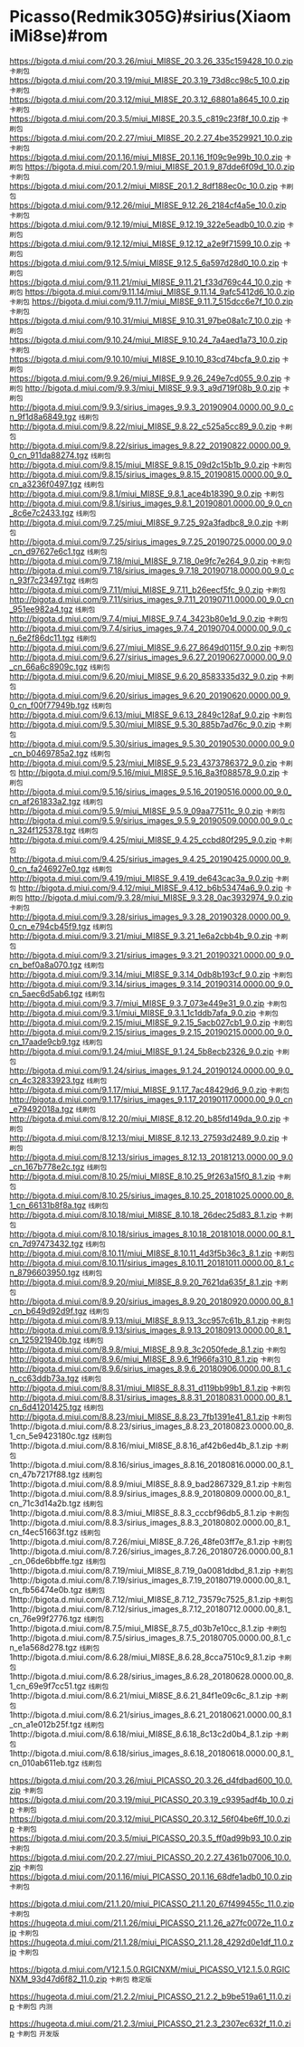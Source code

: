 # Picasso(Redmik305G)#sirius(XiaomiMi8se)#rom

  https://bigota.d.miui.com/20.3.26/miui_MI8SE_20.3.26_335c159428_10.0.zip `卡刷包` 
  https://bigota.d.miui.com/20.3.19/miui_MI8SE_20.3.19_73d8cc98c5_10.0.zip `卡刷包` 
  https://bigota.d.miui.com/20.3.12/miui_MI8SE_20.3.12_68801a8645_10.0.zip `卡刷包` 
  https://bigota.d.miui.com/20.3.5/miui_MI8SE_20.3.5_c819c23f8f_10.0.zip `卡刷包` 
  https://bigota.d.miui.com/20.2.27/miui_MI8SE_20.2.27_4be3529921_10.0.zip `卡刷包` 
  https://bigota.d.miui.com/20.1.16/miui_MI8SE_20.1.16_1f09c9e99b_10.0.zip `卡刷包` 
  https://bigota.d.miui.com/20.1.9/miui_MI8SE_20.1.9_87dde6f09d_10.0.zip `卡刷包` 
  https://bigota.d.miui.com/20.1.2/miui_MI8SE_20.1.2_8df188ec0c_10.0.zip `卡刷包` 
  https://bigota.d.miui.com/9.12.26/miui_MI8SE_9.12.26_2184cf4a5e_10.0.zip `卡刷包` 
  https://bigota.d.miui.com/9.12.19/miui_MI8SE_9.12.19_322e5eadb0_10.0.zip `卡刷包` 
  https://bigota.d.miui.com/9.12.12/miui_MI8SE_9.12.12_a2e9f71599_10.0.zip `卡刷包` 
  https://bigota.d.miui.com/9.12.5/miui_MI8SE_9.12.5_6a597d28d0_10.0.zip `卡刷包` 
  https://bigota.d.miui.com/9.11.21/miui_MI8SE_9.11.21_f33d769c44_10.0.zip `卡刷包` 
  https://bigota.d.miui.com/9.11.14/miui_MI8SE_9.11.14_9afc5412d6_10.0.zip `卡刷包` 
  https://bigota.d.miui.com/9.11.7/miui_MI8SE_9.11.7_515dcc6e7f_10.0.zip `卡刷包` 
  https://bigota.d.miui.com/9.10.31/miui_MI8SE_9.10.31_97be08a1c7_10.0.zip `卡刷包` 
  https://bigota.d.miui.com/9.10.24/miui_MI8SE_9.10.24_7a4aed1a73_10.0.zip `卡刷包` 
  https://bigota.d.miui.com/9.10.10/miui_MI8SE_9.10.10_83cd74bcfa_9.0.zip `卡刷包` 
  https://bigota.d.miui.com/9.9.26/miui_MI8SE_9.9.26_249e7cd055_9.0.zip `卡刷包` 
  http://bigota.d.miui.com/9.9.3/miui_MI8SE_9.9.3_a9d719f08b_9.0.zip `卡刷包` 
  http://bigota.d.miui.com/9.9.3/sirius_images_9.9.3_20190904.0000.00_9.0_cn_9f1d8a6849.tgz `线刷包` 
  http://bigota.d.miui.com/9.8.22/miui_MI8SE_9.8.22_c525a5cc89_9.0.zip `卡刷包` 
  http://bigota.d.miui.com/9.8.22/sirius_images_9.8.22_20190822.0000.00_9.0_cn_911da88274.tgz `线刷包` 
  http://bigota.d.miui.com/9.8.15/miui_MI8SE_9.8.15_09d2c15b1b_9.0.zip `卡刷包` 
  http://bigota.d.miui.com/9.8.15/sirius_images_9.8.15_20190815.0000.00_9.0_cn_a3236f0497.tgz `线刷包` 
  http://bigota.d.miui.com/9.8.1/miui_MI8SE_9.8.1_ace4b18390_9.0.zip `卡刷包` 
  http://bigota.d.miui.com/9.8.1/sirius_images_9.8.1_20190801.0000.00_9.0_cn_8c6e7c2433.tgz `线刷包` 
  http://bigota.d.miui.com/9.7.25/miui_MI8SE_9.7.25_92a3fadbc8_9.0.zip `卡刷包` 
  http://bigota.d.miui.com/9.7.25/sirius_images_9.7.25_20190725.0000.00_9.0_cn_d97627e6c1.tgz `线刷包` 
  http://bigota.d.miui.com/9.7.18/miui_MI8SE_9.7.18_0e9fc7e264_9.0.zip `卡刷包` 
  http://bigota.d.miui.com/9.7.18/sirius_images_9.7.18_20190718.0000.00_9.0_cn_93f7c23497.tgz `线刷包` 
  http://bigota.d.miui.com/9.7.11/miui_MI8SE_9.7.11_b26eecf5fc_9.0.zip `卡刷包` 
  http://bigota.d.miui.com/9.7.11/sirius_images_9.7.11_20190711.0000.00_9.0_cn_951ee982a4.tgz `线刷包` 
  http://bigota.d.miui.com/9.7.4/miui_MI8SE_9.7.4_3423b80e1d_9.0.zip `卡刷包` 
  http://bigota.d.miui.com/9.7.4/sirius_images_9.7.4_20190704.0000.00_9.0_cn_6e2f86dc11.tgz `线刷包` 
  http://bigota.d.miui.com/9.6.27/miui_MI8SE_9.6.27_8649d0115f_9.0.zip `卡刷包` 
  http://bigota.d.miui.com/9.6.27/sirius_images_9.6.27_20190627.0000.00_9.0_cn_66a6c8909c.tgz `线刷包` 
  http://bigota.d.miui.com/9.6.20/miui_MI8SE_9.6.20_8583335d32_9.0.zip `卡刷包` 
  http://bigota.d.miui.com/9.6.20/sirius_images_9.6.20_20190620.0000.00_9.0_cn_f00f77949b.tgz `线刷包` 
  http://bigota.d.miui.com/9.6.13/miui_MI8SE_9.6.13_2849c128af_9.0.zip `卡刷包` 
  http://bigota.d.miui.com/9.5.30/miui_MI8SE_9.5.30_885b7ad76c_9.0.zip `卡刷包` 
  http://bigota.d.miui.com/9.5.30/sirius_images_9.5.30_20190530.0000.00_9.0_cn_b0469785a2.tgz `线刷包` 
  http://bigota.d.miui.com/9.5.23/miui_MI8SE_9.5.23_4373786372_9.0.zip `卡刷包` 
  http://bigota.d.miui.com/9.5.16/miui_MI8SE_9.5.16_8a3f088578_9.0.zip `卡刷包` 
  http://bigota.d.miui.com/9.5.16/sirius_images_9.5.16_20190516.0000.00_9.0_cn_af261833a2.tgz `线刷包` 
  http://bigota.d.miui.com/9.5.9/miui_MI8SE_9.5.9_09aa77511c_9.0.zip `卡刷包` 
  http://bigota.d.miui.com/9.5.9/sirius_images_9.5.9_20190509.0000.00_9.0_cn_324f125378.tgz `线刷包` 
  http://bigota.d.miui.com/9.4.25/miui_MI8SE_9.4.25_ccbd80f295_9.0.zip `卡刷包` 
  http://bigota.d.miui.com/9.4.25/sirius_images_9.4.25_20190425.0000.00_9.0_cn_fa246927e0.tgz `线刷包` 
  http://bigota.d.miui.com/9.4.19/miui_MI8SE_9.4.19_de643cac3a_9.0.zip `卡刷包` 
  http://bigota.d.miui.com/9.4.12/miui_MI8SE_9.4.12_b6b53474a6_9.0.zip `卡刷包` 
  http://bigota.d.miui.com/9.3.28/miui_MI8SE_9.3.28_0ac3932974_9.0.zip `卡刷包` 
  http://bigota.d.miui.com/9.3.28/sirius_images_9.3.28_20190328.0000.00_9.0_cn_e794cb45f9.tgz `线刷包` 
  http://bigota.d.miui.com/9.3.21/miui_MI8SE_9.3.21_1e6a2cbb4b_9.0.zip `卡刷包` 
  http://bigota.d.miui.com/9.3.21/sirius_images_9.3.21_20190321.0000.00_9.0_cn_bef0a8a070.tgz `线刷包` 
  http://bigota.d.miui.com/9.3.14/miui_MI8SE_9.3.14_0db8b193cf_9.0.zip `卡刷包` 
  http://bigota.d.miui.com/9.3.14/sirius_images_9.3.14_20190314.0000.00_9.0_cn_5aec6d5ab6.tgz `线刷包` 
  http://bigota.d.miui.com/9.3.7/miui_MI8SE_9.3.7_073e449e31_9.0.zip `卡刷包` 
  http://bigota.d.miui.com/9.3.1/miui_MI8SE_9.3.1_1c1ddb7afa_9.0.zip `卡刷包` 
  http://bigota.d.miui.com/9.2.15/miui_MI8SE_9.2.15_5acb027cb1_9.0.zip `卡刷包` 
  http://bigota.d.miui.com/9.2.15/sirius_images_9.2.15_20190215.0000.00_9.0_cn_17aade9cb9.tgz `线刷包` 
  http://bigota.d.miui.com/9.1.24/miui_MI8SE_9.1.24_5b8ecb2326_9.0.zip `卡刷包` 
  http://bigota.d.miui.com/9.1.24/sirius_images_9.1.24_20190124.0000.00_9.0_cn_4c32833923.tgz `线刷包` 
  http://bigota.d.miui.com/9.1.17/miui_MI8SE_9.1.17_7ac48429d6_9.0.zip `卡刷包` 
  http://bigota.d.miui.com/9.1.17/sirius_images_9.1.17_20190117.0000.00_9.0_cn_e79492018a.tgz `线刷包` 
  http://bigota.d.miui.com/8.12.20/miui_MI8SE_8.12.20_b85fd149da_9.0.zip `卡刷包` 
  http://bigota.d.miui.com/8.12.13/miui_MI8SE_8.12.13_27593d2489_9.0.zip `卡刷包` 
  http://bigota.d.miui.com/8.12.13/sirius_images_8.12.13_20181213.0000.00_9.0_cn_167b778e2c.tgz `线刷包` 
  http://bigota.d.miui.com/8.10.25/miui_MI8SE_8.10.25_9f263a15f0_8.1.zip `卡刷包` 
  http://bigota.d.miui.com/8.10.25/sirius_images_8.10.25_20181025.0000.00_8.1_cn_66131b8f8a.tgz `线刷包` 
  http://bigota.d.miui.com/8.10.18/miui_MI8SE_8.10.18_26dec25d83_8.1.zip `卡刷包` 
  http://bigota.d.miui.com/8.10.18/sirius_images_8.10.18_20181018.0000.00_8.1_cn_7d97473432.tgz `线刷包` 
  http://bigota.d.miui.com/8.10.11/miui_MI8SE_8.10.11_4d3f5b36c3_8.1.zip `卡刷包` 
  http://bigota.d.miui.com/8.10.11/sirius_images_8.10.11_20181011.0000.00_8.1_cn_8796603950.tgz `线刷包` 
  http://bigota.d.miui.com/8.9.20/miui_MI8SE_8.9.20_7621da635f_8.1.zip `卡刷包` 
  http://bigota.d.miui.com/8.9.20/sirius_images_8.9.20_20180920.0000.00_8.1_cn_b649d92d9f.tgz `线刷包` 
  http://bigota.d.miui.com/8.9.13/miui_MI8SE_8.9.13_3cc957c61b_8.1.zip `卡刷包` 
  http://bigota.d.miui.com/8.9.13/sirius_images_8.9.13_20180913.0000.00_8.1_cn_125921940b.tgz `线刷包` 
  http://bigota.d.miui.com/8.9.8/miui_MI8SE_8.9.8_3c2050fede_8.1.zip `卡刷包` 
  http://bigota.d.miui.com/8.9.6/miui_MI8SE_8.9.6_1f966fa310_8.1.zip `卡刷包` 
  http://bigota.d.miui.com/8.9.6/sirius_images_8.9.6_20180906.0000.00_8.1_cn_cc63ddb73a.tgz `线刷包` 
  http://bigota.d.miui.com/8.8.31/miui_MI8SE_8.8.31_d119bb99b1_8.1.zip `卡刷包` 
  http://bigota.d.miui.com/8.8.31/sirius_images_8.8.31_20180831.0000.00_8.1_cn_6d41201425.tgz `线刷包` 
  http://bigota.d.miui.com/8.8.23/miui_MI8SE_8.8.23_7fb1391e41_8.1.zip `卡刷包` 
 1http://bigota.d.miui.com/8.8.23/sirius_images_8.8.23_20180823.0000.00_8.1_cn_5e9423180c.tgz `线刷包` 
 1http://bigota.d.miui.com/8.8.16/miui_MI8SE_8.8.16_af42b6ed4b_8.1.zip `卡刷包` 
 1http://bigota.d.miui.com/8.8.16/sirius_images_8.8.16_20180816.0000.00_8.1_cn_47b7217f88.tgz `线刷包` 
 1http://bigota.d.miui.com/8.8.9/miui_MI8SE_8.8.9_bad2867329_8.1.zip `卡刷包` 
 1http://bigota.d.miui.com/8.8.9/sirius_images_8.8.9_20180809.0000.00_8.1_cn_71c3d14a2b.tgz `线刷包` 
 1http://bigota.d.miui.com/8.8.3/miui_MI8SE_8.8.3_cccbf96db5_8.1.zip `卡刷包` 
 1http://bigota.d.miui.com/8.8.3/sirius_images_8.8.3_20180802.0000.00_8.1_cn_f4ec51663f.tgz `线刷包` 
 1http://bigota.d.miui.com/8.7.26/miui_MI8SE_8.7.26_48fe03ff7e_8.1.zip `卡刷包` 
 1http://bigota.d.miui.com/8.7.26/sirius_images_8.7.26_20180726.0000.00_8.1_cn_06de6bbffe.tgz `线刷包` 
 1http://bigota.d.miui.com/8.7.19/miui_MI8SE_8.7.19_0a0081ddbd_8.1.zip `卡刷包` 
 1http://bigota.d.miui.com/8.7.19/sirius_images_8.7.19_20180719.0000.00_8.1_cn_fb56474e0b.tgz `线刷包` 
 1http://bigota.d.miui.com/8.7.12/miui_MI8SE_8.7.12_73579c7525_8.1.zip `卡刷包` 
 1http://bigota.d.miui.com/8.7.12/sirius_images_8.7.12_20180712.0000.00_8.1_cn_76e99f2776.tgz `线刷包` 
 1http://bigota.d.miui.com/8.7.5/miui_MI8SE_8.7.5_d03b7e10cc_8.1.zip `卡刷包` 
 1http://bigota.d.miui.com/8.7.5/sirius_images_8.7.5_20180705.0000.00_8.1_cn_e1a568d278.tgz `线刷包` 
 1http://bigota.d.miui.com/8.6.28/miui_MI8SE_8.6.28_8cca7510c9_8.1.zip `卡刷包` 
 1http://bigota.d.miui.com/8.6.28/sirius_images_8.6.28_20180628.0000.00_8.1_cn_69e9f7cc51.tgz `线刷包` 
 1http://bigota.d.miui.com/8.6.21/miui_MI8SE_8.6.21_84f1e09c6c_8.1.zip `卡刷包` 
 1http://bigota.d.miui.com/8.6.21/sirius_images_8.6.21_20180621.0000.00_8.1_cn_a1e012b25f.tgz `线刷包` 
 1http://bigota.d.miui.com/8.6.18/miui_MI8SE_8.6.18_8c13c2d0b4_8.1.zip `卡刷包` 
 1http://bigota.d.miui.com/8.6.18/sirius_images_8.6.18_20180618.0000.00_8.1_cn_010ab611eb.tgz `线刷包` 



  https://bigota.d.miui.com/20.3.26/miui_PICASSO_20.3.26_d4fdbad600_10.0.zip `卡刷包` 
  https://bigota.d.miui.com/20.3.19/miui_PICASSO_20.3.19_c9395adf4b_10.0.zip `卡刷包` 
  https://bigota.d.miui.com/20.3.12/miui_PICASSO_20.3.12_56f04be6ff_10.0.zip `卡刷包` 
  https://bigota.d.miui.com/20.3.5/miui_PICASSO_20.3.5_ff0ad99b93_10.0.zip `卡刷包` 
  https://bigota.d.miui.com/20.2.27/miui_PICASSO_20.2.27_4361b07006_10.0.zip `卡刷包` 
  https://bigota.d.miui.com/20.1.16/miui_PICASSO_20.1.16_68dfe1adb0_10.0.zip `卡刷包` 
  
https://bigota.d.miui.com/21.1.20/miui_PICASSO_21.1.20_67f499455c_11.0.zip `卡刷包` 
https://hugeota.d.miui.com/21.1.26/miui_PICASSO_21.1.26_a27fc0072e_11.0.zip `卡刷包` 
https://hugeota.d.miui.com/21.1.28/miui_PICASSO_21.1.28_4292d0e1df_11.0.zip `卡刷包` 

https://bigota.d.miui.com/V12.1.5.0.RGICNXM/miui_PICASSO_V12.1.5.0.RGICNXM_93d47d6f82_11.0.zip `卡刷包`  `稳定版`

https://hugeota.d.miui.com/21.2.2/miui_PICASSO_21.2.2_b9be519a61_11.0.zip `卡刷包`  `内测`

https://hugeota.d.miui.com/21.2.3/miui_PICASSO_21.2.3_2307ec632f_11.0.zip `卡刷包`  `开发版`



